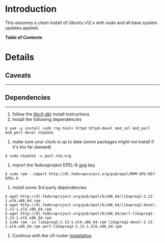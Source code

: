 # Introduction #
This assumes a clean install of Ubuntu v12.x with sudo and all base system updates applied.

**Table of Contents**


# Details #
## Caveats ##

---


## Dependencies ##

---

  1. follow the [libcif-dbi](ServerInstall_Dbi_CentOS6_v1.md) install instructions
  1. Install the following dependencies
```
$ yum -y install sudo rng-tools httpd httpd-devel mod_ssl mod_perl mod_perl-devel ntpdate
```
  1. make sure your clock is up to date (some packages might not install if it's too far skewed)
```
$ sudo ntpdate -u pool.ntp.org
```
  1. import the fedoraproject EPEL-6 gpg key
```
$ sudo rpm --import http://dl.fedoraproject.org/pub/epel/RPM-GPG-KEY-EPEL-6
```
  1. install some 3rd party dependencies
```
$ wget http://dl.fedoraproject.org/pub/epel/6/x86_64/libapreq2-2.13-1.el6.x86_64.rpm
$ wget http://dl.fedoraproject.org/pub/epel/6/x86_64/libapreq2-devel-2.13-1.el6.x86_64.rpm
$ wget http://dl.fedoraproject.org/pub/epel/6/x86_64/perl-libapreq2-2.13-1.el6.x86_64.rpm
$ sudo rpm -iv libapreq2-2.13-1.el6.x86_64.rpm libapreq2-devel-2.13-1.el6.x86_64.rpm perl-libapreq2-2.13-1.el6.x86_64.rpm
```

  1. Continue with the cif-router [installation](RouterInstall_v1#Package.md)